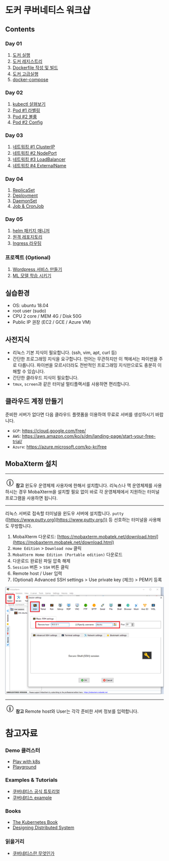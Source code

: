 # 도커 쿠버네티스 워크샵

## Contents

### Day 01

1. [도커 실행](01/01.md)
2. [도커 레지스트리](01/02.md)
3. [Dockerfile 작성 및 빌드](01/03.md)
4. [도커 고급실행](01/04.md)
5. [docker-compose](01/05.md)

### Day 02

1. [kubectl 살펴보기](02/01.md)
2. [Pod #1 라벨링](02/02.md)
3. [Pod #2 볼륨](02/02.md#volume-연결)
4. [Pod #2 Config](02/02.md#정보전달)

### Day 03

1. [네트워킹 #1 ClusterIP](03/01.md)
2. [네트워킹 #2 NodePort](03/01.md#nodeport)
3. [네트워킹 #3 LoadBalancer](03/01.md#loadbalancer)
4. [네트워킹 #4 ExternalName](03/01.md#externalname)

### Day 04

1. [ReplicaSet](04/01.md)
2. [Deployment](04/01.md#deployment)
3. [DaemonSet](04/01.md#daemonset)
3. [Job & CronJob](04/01.md#job--cronjob)

### Day 05

1. [helm 패키지 매니저](05/01.md)
2. [원격 레포지토리](05/01.md#원격-레포지토리)
3. [Ingress 라우팅](05/02.md)

### 프로젝트 (Optional)

1. [Wordpress 서비스 만들기](project/01.md)
2. [ML 모델 학습 시키기](project/02.md)


## 실습환경

- OS: ubuntu 18.04
- root user (sudo)
- CPU 2 core / MEM 4G / Disk 50G
- Public IP 권장 (EC2 / GCE / Azure VM)

## 사전지식

- 리눅스 기본 지식이 필요합니다. (ssh, vim, apt, curl 등)
- 간단한 프로그래밍 지식을 요구합니다. 언어는 무관하지만 이 책에서는 파이썬을 주로 다룹니다. 파이썬을 모르시더라도 전반적인 프로그래밍 지식만으로도 충분히 이해할 수 있습니다.
- 간단한 클라우드 지식이 필요합니다.
- `tmux`, `screen`과 같은 터미널 멀티플랙서를 사용하면 편리합니다.

## 클라우드 계정 만들기

준비한 서버가 없다면 다음 클라우드 플랫폼을 이용하여 무료로 서버를 생성하시기 바랍니다.

- `GCP`: https://cloud.google.com/free/
- `AWS`: https://aws.amazon.com/ko/s/dm/landing-page/start-your-free-trial/
- `Azure`: https://azure.microsoft.com/ko-kr/free

## MobaXterm 설치

---

**![참고](02.png) 참고** 윈도우 운영체제 사용자에 한해서 설치합니다. 리눅스나 맥 운영체제를 사용하시는 경우 MobaXterm을 설치할 필요 없이 바로 각 운영체제에서 지원하는 터미널 프로그램을 사용하면 됩니다.

---

리눅스 서버로 접속할 터미널을 윈도우 서버에 설치합니다. `putty` ([https://www.putty.org](https://www.putty.org/)) 등 선호하는 터미널을 사용해도 무방합니다.

1. MobaXterm 다운로드: [https://mobaxterm.mobatek.net/download.html](https://mobaxterm.mobatek.net/download.html)
2. `Home Edition` > `Download now` 클릭
3. `MobaXterm Home Edition (Portable edition)` 다운로드
4. 다운로드 완료된 파일 압축 해제
5. `Session` 버튼 > `SSH` 버튼 클릭
6. Remote host / User 입력
7. (Optional) Advanced SSH settings > Use private key (체크) > PEM키 등록

![[그림 3-3] MobaXterm](01.png)

---

**![참고](02.png) 참고** Remote host와 User는 각각 준비한 서버 정보를 입력합니다.


# 참고자료

### Demo 클러스터
- [Play with k8s](https://labs.play-with-k8s.com/)
- [Playground](https://www.katacoda.com/courses/kubernetes/playground)

### Examples & Tutorials
- [쿠버네티스 공식 튜토리얼](https://kubernetes.io/docs/tutorials/)
- [쿠버네티스 example](https://kubernetesbyexample.com/)

### Books
- [The Kubernetes Book](https://www.amazon.com/Kubernetes-Book-Version-January-2018-ebook/dp/B072TS9ZQZ/ref=sr_1_3?ie=UTF8&qid=1528625195&sr=8-3&keywords=kubernetes&dpID=41SyKBO3UcL&preST=_SX342_QL70_&dpSrc=srch)
- [Designing Distributed System](https://azure.microsoft.com/en-us/resources/designing-distributed-systems/en-us/)

### 읽을거리
- [쿠버네티스란 무엇인가](https://subicura.com/2019/05/19/kubernetes-basic-1.html)

